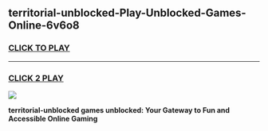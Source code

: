 
## territorial-unblocked-Play-Unblocked-Games-Online-6v6o8
<h3>
<a href="https://premium76.site?title=territorial-unblocked&ref=25A">CLICK TO PLAY</a></h3>
<hr>

<h3>
<a href="https://premium76.site?title=territorial-unblocked&ref=25A">CLICK 2 PLAY</a>
  
</h3>

<a href="https://premium76.site?title=territorial-unblocked&ref=25A"><img src="https://clearcache.store/games.png"></a>


**territorial-unblocked games unblocked: Your Gateway to Fun and Accessible Online Gaming**
